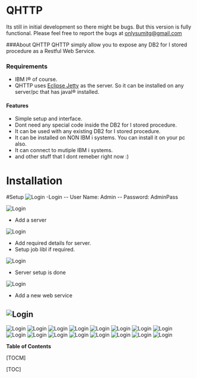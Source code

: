 # QHTTP

Its still in initial development so there might be bugs. But this version is fully functional. Please feel free to report the bugs at onlysumitg@gmail.com 

###About QHTTP
QHTTP simply allow you to expose any DB2 for I stored procedure as a  Restful Web Service. 

### Requirements
- IBM I&reg; of course. 
- QHTTP uses [Eclipse Jetty](https://www.eclipse.org/jetty/ "Eclipse Jetty") as the server. So it can be installed on any server/pc that has javaI&reg; installed.


#### Features
- Simple setup and interface.
- Dont need any special code inside the DB2 for I stored procedure.
- It can be used with any existing DB2 for I stored procedure.
- It can be installed on NON IBM i systems. You can install it on your pc also.
- It can connect to mutiple IBM i systems.
- and other stuff that I dont remeber right now :)



 
# Installation



#Setup
![Login](https://github.com/onlysumitg/qhttp_setup/blob/master/images/00100.png "Login")
-Login
-- User Name: Admin
-- Password: AdminPass

![Login](https://github.com/onlysumitg/qhttp_setup/blob/master/images/00200.png "Login")
- Add a server

![Login](https://github.com/onlysumitg/qhttp_setup/blob/master/images/00300.png "Login")
- Add required details for server. 
- Setup job libl if required.

![Login](https://github.com/onlysumitg/qhttp_setup/blob/master/images/00400.png "Login")
- Server setup is done

![Login](https://github.com/onlysumitg/qhttp_setup/blob/master/images/00500.png "Login")
- Add a new web service

![Login](https://github.com/onlysumitg/qhttp_setup/blob/master/images/00600.png "Login")
-

![Login](https://github.com/onlysumitg/qhttp_setup/blob/master/images/00700.png "Login")
![Login](https://github.com/onlysumitg/qhttp_setup/blob/master/images/00800.png "Login")
![Login](https://github.com/onlysumitg/qhttp_setup/blob/master/images/00900.png "Login")
![Login](https://github.com/onlysumitg/qhttp_setup/blob/master/images/00910.png "Login")
![Login](https://github.com/onlysumitg/qhttp_setup/blob/master/images/00920.png "Login")
![Login](https://github.com/onlysumitg/qhttp_setup/blob/master/images/00930.png "Login")
![Login](https://github.com/onlysumitg/qhttp_setup/blob/master/images/00940.png "Login")
![Login](https://github.com/onlysumitg/qhttp_setup/blob/master/images/00950.png "Login")
![Login](https://github.com/onlysumitg/qhttp_setup/blob/master/images/00960.png "Login")
![Login](https://github.com/onlysumitg/qhttp_setup/blob/master/images/00970.png "Login")
![Login](https://github.com/onlysumitg/qhttp_setup/blob/master/images/00980.png "Login")
![Login](https://github.com/onlysumitg/qhttp_setup/blob/master/images/01100.png "Login")
![Login](https://github.com/onlysumitg/qhttp_setup/blob/master/images/01200.png "Login")
![Login](https://github.com/onlysumitg/qhttp_setup/blob/master/images/01300.png "Login")
![Login](https://github.com/onlysumitg/qhttp_setup/blob/master/images/02100.png "Login")
![Login](https://github.com/onlysumitg/qhttp_setup/blob/master/images/02200.png "Login")



 

**Table of Contents**

[TOCM]

[TOC]
